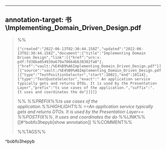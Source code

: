 
---
 annotation-target: 书\Implementing_Domain_Driven_Design.pdf
---
 




>%%
>```annotation-json
>{"created":"2022-06-13T02:30:44.158Z","updated":"2022-06-13T02:30:44.158Z","document":{"title":"Implementing Domain Driven Design","link":[{"href":"urn:x-pdf:fd38ba054939a679a70664bb38302fa0"},{"href":"vault:/%E4%B9%A6Implementing_Domain_Driven_Design.pdf"}],"documentFingerprint":"fd38ba054939a679a70664bb38302fa0"},"uri":"vault:/%E4%B9%A6Implementing_Domain_Driven_Design.pdf","target":[{"source":"vault:/%E4%B9%A6Implementing_Domain_Driven_Design.pdf","selector":[{"type":"TextPositionSelector","start":10021,"end":10114},{"type":"TextQuoteSelector","exact":" An application service typically gets and returns DTOs. It is used by the Presentation Layer","prefix":"ts use cases of the application.","suffix":". It uses and coordinates the do"}]}]}
>```
>%%
>*%%PREFIX%%ts use cases of the application.%%HIGHLIGHT%% ==An application service typically gets and returns DTOs. It is used by the Presentation Layer== %%POSTFIX%%. It uses and coordinates the do*
>%%LINK%%[[#^bobfo3hepyb|show annotation]]
>%%COMMENT%%
>
>%%TAGS%%
>
^bobfo3hepyb
